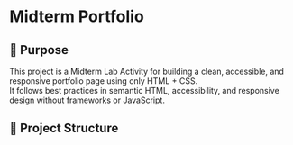 # Midterm Portfolio

## 📌 Purpose
This project is a Midterm Lab Activity for building a clean, accessible, and responsive portfolio page using only HTML + CSS.  
It follows best practices in semantic HTML, accessibility, and responsive design without frameworks or JavaScript.

## 📂 Project Structure